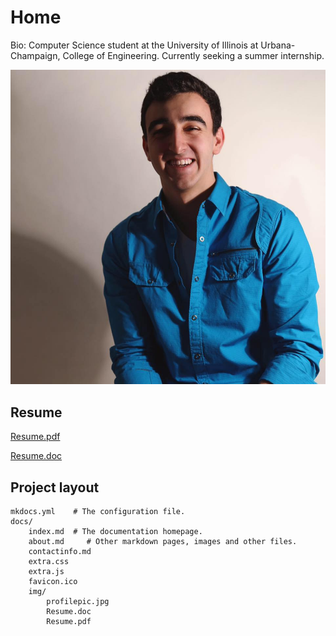 # Home

Bio: Computer Science student at the University of Illinois at Urbana-Champaign,
 College of Engineering. Currently seeking a summer internship.

 ![profile picture](img/profilepic.jpg)


## Resume

[Resume.pdf](img/Resume.pdf)

[Resume.doc](img/Resume.doc)

## Project layout

    mkdocs.yml    # The configuration file.
    docs/
        index.md  # The documentation homepage.
        about.md     # Other markdown pages, images and other files.
        contactinfo.md
        extra.css
        extra.js
        favicon.ico
        img/
            profilepic.jpg
            Resume.doc
            Resume.pdf
